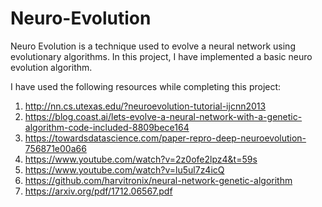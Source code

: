 # Neuro-Evolution
Neuro Evolution is a technique used to evolve a neural network using evolutionary algorithms. In this project, I have implemented a basic neuro evolution algorithm.

I have used the following resources while completing this project:

1. http://nn.cs.utexas.edu/?neuroevolution-tutorial-ijcnn2013
2. https://blog.coast.ai/lets-evolve-a-neural-network-with-a-genetic-algorithm-code-included-8809bece164
3. https://towardsdatascience.com/paper-repro-deep-neuroevolution-756871e00a66
4. https://www.youtube.com/watch?v=2z0ofe2lpz4&t=59s
5. https://www.youtube.com/watch?v=lu5ul7z4icQ
6. https://github.com/harvitronix/neural-network-genetic-algorithm
7. https://arxiv.org/pdf/1712.06567.pdf
